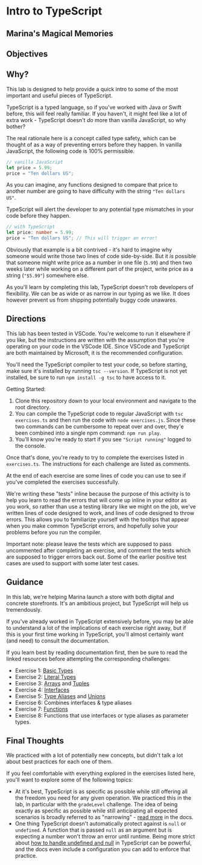 # Intro to TypeScript

## Marina's Magical Memories

## Objectives

## Why?

This lab is designed to help provide a quick intro to some of the most important and useful pieces of TypeScript.

TypeScript is a typed language, so if you've worked with Java or Swift before, this will feel really familiar. If you haven't, it might feel like a lot of extra work - TypeScript doesn't _do_ more than vanilla JavaScript, so why bother?

The real rationale here is a concept called type safety, which can be thought of as a way of preventing errors before they happen.
In vanilla JavaScript, the following code is 100% permissible.

```js
// vanilla JavaScript
let price = 5.99;
price = "Ten dollars US";
```

As you can imagine, any functions designed to compare that price to another number are going to have difficulty with the string `"Ten dollars US"`.

TypeScript will alert the developer to any potential type mismatches in your code before they happen.

```ts
// with TypeScript
let price: number = 5.99;
price = "Ten dollars US"; // This will trigger an error!
```

Obviously that example is a bit contrived - it's hard to imagine why someone would write those two lines of code side-by-side. But it _is_ possible that someone might write price as a number in one file (`5.99`) and then two weeks later while working on a different part of the project, write price as a string (`"$5.99"`) somewhere else.

As you'll learn by completing this lab, TypeScript doesn't rob developers of flexibility. We can be as wide or as narrow in our typing as we like. It does however prevent us from shipping potentially buggy code unawares.

## Directions

This lab has been tested in VSCode. You're welcome to run it elsewhere if you like, but the instructions are written with the assumption that you're operating on your code in the VSCode IDE. Since VSCode and TypeScript are both maintained by Microsoft, it is the recommended configuration.

You'll need the TypeScript compiler to test your code, so before starting, make sure it's installed by running `tsc --version`. If TypeScript is not yet installed, be sure to run `npm install -g tsc` to have access to it.

Getting Started:

1. Clone this repository down to your local environment and navigate to the root directory.
2. You can compile the TypeScript code to regular JavaScript with `tsc exercises.ts` and then run the code with `node exercises.js`. Since these two commands can be cumbersome to repeat over and over, they'e been combined into a single npm command: `npm run play`.
3. You'll know you're ready to start if you see `"Script running"` logged to the console.

Once that's done, you're ready to try to complete the exercises listed in `exercises.ts`. The instructions for each challenge are listed as comments.

At the end of each exercise are some lines of code you can use to see if you've completed the exercises successfully.

We're writing these "tests" inline because the purpose of this activity is to help you learn to read the errors that will come up inline in your editor as you work, so rather than use a testing library like we might on the job, we've written lines of code designed to work, and lines of code designed to throw errors. This allows you to familiarize yourself with the tooltips that appear when you make common TypeScript errors, and hopefully solve your problems before you run the compiler.

Important note: please leave the tests which are supposed to pass uncommented after completing an exercise, and comment the tests which are supposed to trigger errors back out. Some of the earlier positive test cases are used to support with some later test cases.

## Guidance

In this lab, we're helping Marina launch a store with both digital and concrete storefronts. It's an ambitious project, but TypeScript will help us tremendously.

If you've already worked in TypeScript extensively before, you may be able to understand a lot of the implications of each exercise right away, but if this is your first time working in TypeScript, you'll almost certainly want (and need) to consult the documentation.

If you learn best by reading documentation first, then be sure to read the linked resources before attempting the corresponding challenges:

- Exercise 1: [Basic Types](https://www.typescriptlang.org/docs/handbook/2/everyday-types.html#the-primitives-string-number-and-boolean)
- Exercise 2: [Literal Types](https://www.typescriptlang.org/docs/handbook/2/everyday-types.html#literal-types)
- Exercise 3: [Arrays](https://www.tutorialsteacher.com/typescript/typescript-array) and [Tuples](https://www.typescriptlang.org/docs/handbook/2/objects.html#tuple-types)
- Exercise 4: [Interfaces](https://www.typescriptlang.org/docs/handbook/2/everyday-types.html#interfaces)
- Exercise 5: [Type Aliases](https://www.typescriptlang.org/docs/handbook/2/everyday-types.html#type-aliases) and [Unions](https://www.typescriptlang.org/docs/handbook/2/everyday-types.html#union-types)
- Exercise 6: Combines interfaces & type aliases
- Exercise 7: [Functions](https://www.typescriptlang.org/docs/handbook/2/functions.html)
- Exercise 8: Functions that use interfaces or type aliases as parameter types.

## Final Thoughts

We practiced with a lot of potentially new concepts, but didn't talk a lot about best practices for each one of them.

If you feel comfortable with everything explored in the exercises listed here, you'll want to explore some of the following topics:

- At it's best, TypeScript is as specific as possible while still offering all the freedom you need for any given operation. We practiced this in the lab, in particular with the `gradeLevel` challenge. The idea of being exactly as specific as possible while still anticipating all expected scenarios is broadly referred to as "narrowing" - [read more](https://www.typescriptlang.org/docs/handbook/2/narrowing.html) in the docs.
- One thing TypeScript doesn't automatically protect against is `null` or `undefined`. A function that is passed `null` as an argument but is expecting a number won't throw an error until runtime. Being more strict about [how to handle undefined and null](https://www.typescriptlang.org/docs/handbook/2/narrowing.html) in TypeScript can be powerful, and the docs even include a configuration you can add to enforce that practice.
